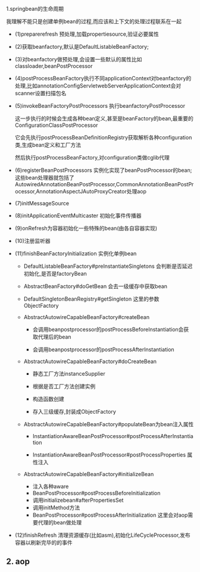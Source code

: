 1.springbean的生命周期

​      我理解不能只是创建单例bean的过程,而应该和上下文的处理过程联系在一起

- (1)preparerefresh 预处理,加载propertiesource,验证必要属性

- (2)获取beanfactory,默认是DefaultListableBeanFactory;

- (3)对beanfactory做预处理,会设置一些默认的属性比如classloader,beanPostProcessor

- (4)postProcessBeanFactory执行不同applicationContext对beanfactory的处理,比如annotationConfigServletwebServerApplicationContext会对scanner设置扫描包名

- (5)invokeBeanFactoryPostProcessors 执行beanfactoryPostProcessor

  这一步执行的时候会生成各种bean定义,甚至是beanFactory的bean,最重要的ConfigurationClassPostProcessor

  它会先执行postProcessBeanDefinitionRegistry获取解析各种configuration类,生成bean定义和工厂方法

  然后执行postProcessBeanFactory,对configuration类做cglib代理

- (6)registerBeanPostProcessors 实例化实现了beanPostProcessor的bean;这些bean处理器就包括了AutowiredAnnotationBeanPostProcessor,CommonAnnotationBeanPostProcessor,AnnotationAspectJAutoProxyCreator处理aop

- (7)initMessageSource

- (8)initApplicationEventMulticaster 初始化事件传播器

- (9)onRefresh为容器初始化一些特殊的bean(由各自容器实现)

- (10)注册监听器

- (11)finishBeanFactoryInitialization 实例化单例bean
	
	- DefaultListableBeanFactory#preInstantiateSingletons 会判断是否延迟初始化,是否是factoryBean
	
	- AbstractBeanFactory#doGetBean 会去一级缓存中获取bean
	
	- DefaultSingletonBeanRegistry#getSingleton 这里的参数ObjectFactory
	
	- AbstractAutowireCapableBeanFactory#createBean
	
	  - 会调用beanpostprocessor的postProcessBeforeInstantiation会获取代理后的bean
	
	  - 会调用beanpostprocessor的postProcessAfterInstantiation
	
	- AbstractAutowireCapableBeanFactory#doCreateBean
	
	  - 静态工厂方法instanceSupplier
	  
	  - 根据是否工厂方法创建实例
	  
	  - 构造函数创建
	  
	  - 存入三级缓存,封装成ObjectFactory
	  
	- AbstractAutowireCapableBeanFactory#populateBean为bean注入属性
	  
	  - InstantiationAwareBeanPostProcessor#postProcessAfterInstantiation 
	  
	  - InstantiationAwareBeanPostProcessor#postProcessProperties 属性注入
	  
	- AbstractAutowireCapableBeanFactory#initializeBean
	  
	  - 注入各种aware
	  - BeanPostProcessor#postProcessBeforeInitialization
	  - 调用initializebean#afterPropertiesSet
	  - 调用initMethod方法
	  - BeanPostProcessor#postProcessAfterInitialization 这里会对aop需要代理的bean做处理
	  
	  
	
- (12)finishRefresh 清理资源缓存(比如asm),初始化LifeCycleProcessor,发布容器以刷新完毕的的事件

## 2. aop

